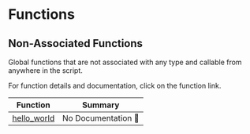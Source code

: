 # Functions

## Non\-Associated Functions

Global functions that are not associated with any type and callable from anywhere in the script\.

For function details and documentation, click on the function link\.

| Function | Summary |
| --- | --- |
| [hello\_world](./functions/hello_world.md) | No Documentation 🚧 |


